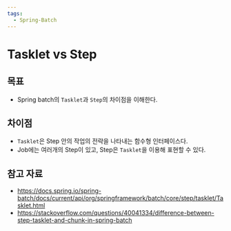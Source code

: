 ```yaml
---
tags:
  - Spring-Batch
---
```

# Tasklet vs Step

## 목표

- Spring batch의 `Tasklet`과 `Step`의 차이점을 이해한다.

## 차이점

- `Tasklet`은 Step 안의 작업의 전략을 나타내는 함수형 인터페이스다.
- Job에는 여러개의 Step이 있고, Step은 `Tasklet`을 이용해 표현할 수 있다.

## 참고 자료

- https://docs.spring.io/spring-batch/docs/current/api/org/springframework/batch/core/step/tasklet/Tasklet.html
- https://stackoverflow.com/questions/40041334/difference-between-step-tasklet-and-chunk-in-spring-batch